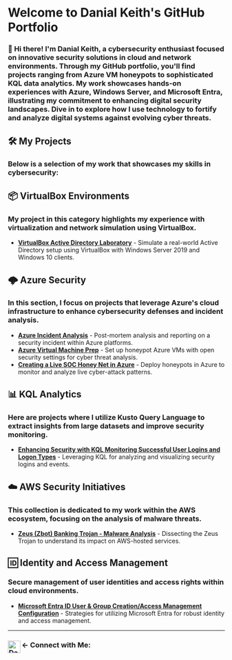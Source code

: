 # Welcome to Danial Keith's GitHub Portfolio

### 👋 Hi there! I'm Danial Keith, a cybersecurity enthusiast focused on innovative security solutions in cloud and network environments. Through my GitHub portfolio, you'll find projects ranging from Azure VM honeypots to sophisticated KQL data analytics. My work showcases hands-on experiences with Azure, Windows Server, and Microsoft Entra, illustrating my commitment to enhancing digital security landscapes. Dive in to explore how I use technology to fortify and analyze digital systems against evolving cyber threats.

## 🛠️ My Projects

### Below is a selection of my work that showcases my skills in cybersecurity:

## 📦 VirtualBox Environments

### My project in this category highlights my experience with virtualization and network simulation using VirtualBox.

- **[VirtualBox Active Directory Laboratory](https://github.com/DanialKeith/ActiveDirectoryLab)** - Simulate a real-world Active Directory setup using VirtualBox with Windows Server 2019 and Windows 10 clients.

## 🌩️ Azure Security

### In this section, I focus on projects that leverage Azure's cloud infrastructure to enhance cybersecurity defenses and incident analysis.

- **[Azure Incident Analysis](https://github.com/DanialKeith/AzureIncidentAnalysis)** - Post-mortem analysis and reporting on a security incident within Azure platforms.
- **[Azure Virtual Machine Prep](https://github.com/DanialKeith/AzureVirtualMachinePrep)** - Set up honeypot Azure VMs with open security settings for cyber threat analysis.
- **[Creating a Live SOC Honey Net in Azure](https://github.com/DanialKeith/LiveSOCHoneyNetAzure)** - Deploy honeypots in Azure to monitor and analyze live cyber-attack patterns.

## 📊 KQL Analytics

### Here are projects where I utilize Kusto Query Language to extract insights from large datasets and improve security monitoring.

- **[Enhancing Security with KQL Monitoring Successful User Logins and Logon Types](https://github.com/DanialKeith/KQLMonitoringSecurity)** - Leveraging KQL for analyzing and visualizing security logins and events.

## ☁️ AWS Security Initiatives

### This collection is dedicated to my work within the AWS ecosystem, focusing on the analysis of malware threats.

- **[Zeus (Zbot) Banking Trojan - Malware Analysis](https://github.com/DanialKeith/ZeusZbotMalwareAnalysis)** - Dissecting the Zeus Trojan to understand its impact on AWS-hosted services.

## 🆔 Identity and Access Management

### Secure management of user identities and access rights within cloud environments.

- **[Microsoft Entra ID User & Group Creation/Access Management Configuration](https://github.com/DanialKeith/MicrosoftEntraIDManagement)** - Strategies for utilizing Microsoft Entra for robust identity and access management.

---

### ← Connect with Me: [<img align="left" alt="DanialKeith | LinkedIn" width="29px" src="https://www.iconpacks.net/icons/2/free-linkedin-logo-icon-2430-thumb.png" />](https://www.linkedin.com/in/danial-keith/)






